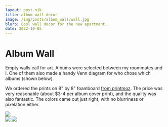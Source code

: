 ```yaml
---
layout: post.njk
title: album wall decor 
image: /img/posts/album_wall/wall.jpg 
blurb: Cool wall decor for the new apartment.
date: 2022-10-05
---
```

# Album Wall
Empty walls call for art. Albums were selected between my roommates and I. One of them also made a handy Venn diagram for who chose which albums (shown below). 

We ordered the prints on 8" by 8" foamboard [from printmoz](https://www.printmoz.com/). The price was very reasonable (about $3-4 per album cover print), and the quality was also fantastic. The colors came out just right, with no blurriness or pixelation either.

<img src="/img/posts/album_wall/wall.jpg"/>

<div picture-grid>
<img src="/img/posts/album_wall/venn_diagram.png"/>
<img src="/img/posts/album_wall/process.png"/>
</div>
